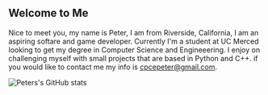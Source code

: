 ## Welcome to Me ##

Nice to meet you, my name is Peter, I am from Riverside, California, I am an aspiring softare and game developer. Currently I'm a student at UC Merced looking to get my degree in Computer Science and Engineeering. I enjoy on challenging myself with small projects that are based in Python and C++. if you would like to contact me my info is cpcepeter@gmail.com.

![Peters's GitHub stats](https://github-readme-stats.vercel.app/api?username=pLmendoza&theme=merko&show_icons=true)


